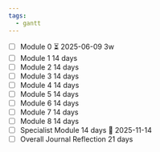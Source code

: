 ```yaml
---
tags:
  - gantt
---
```

- [ ] Module 0 ⏳ 2025-06-09 3w
- [ ] Module 1  14 days 
- [ ] Module 2  14 days
- [ ] Module 3  14 days
- [ ] Module 4  14 days
- [ ] Module 5   14 days
- [ ] Module 6   14 days
- [ ] Module 7   14 days
- [ ] Module 8   14 days
- [ ] Specialist Module  14 days 📅 2025-11-14
- [ ] Overall Journal Reflection 21 days 
